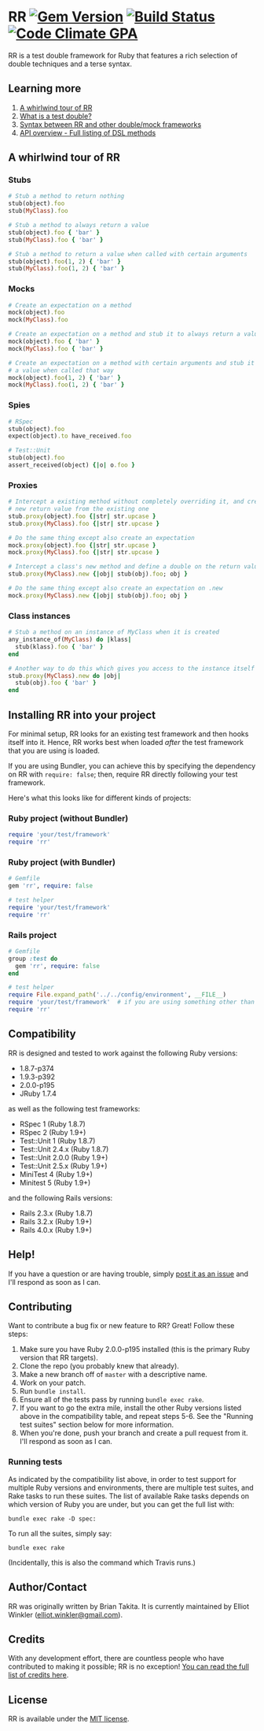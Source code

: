 # RR [![Gem Version](https://badge.fury.io/rb/rr.png)](http://badge.fury.io/rb/rr) [![Build Status](https://travis-ci.org/rr/rr.png?branch=master)](https://travis-ci.org/rr/rr) [![Code Climate GPA](https://codeclimate.com/github/rr/rr.png)](https://codeclimate.com/github/rr/rr)

RR is a test double framework for Ruby that features a rich selection of double
techniques and a terse syntax.

## Learning more

1. [A whirlwind tour of RR](#a-whirlwind-tour-of-rr)
2. [What is a test double?](doc/01_test_double.md)
3. [Syntax between RR and other double/mock frameworks](doc/02_syntax_comparison.md)
4. [API overview - Full listing of DSL methods](doc/03_api_overview.md)


## A whirlwind tour of RR

### Stubs

~~~ ruby
# Stub a method to return nothing
stub(object).foo
stub(MyClass).foo

# Stub a method to always return a value
stub(object).foo { 'bar' }
stub(MyClass).foo { 'bar' }

# Stub a method to return a value when called with certain arguments
stub(object).foo(1, 2) { 'bar' }
stub(MyClass).foo(1, 2) { 'bar' }
~~~

### Mocks

~~~ ruby
# Create an expectation on a method
mock(object).foo
mock(MyClass).foo

# Create an expectation on a method and stub it to always return a value
mock(object).foo { 'bar' }
mock(MyClass).foo { 'bar' }

# Create an expectation on a method with certain arguments and stub it to return
# a value when called that way
mock(object).foo(1, 2) { 'bar' }
mock(MyClass).foo(1, 2) { 'bar' }
~~~

### Spies

~~~ ruby
# RSpec
stub(object).foo
expect(object).to have_received.foo

# Test::Unit
stub(object).foo
assert_received(object) {|o| o.foo }
~~~

### Proxies

~~~ ruby
# Intercept a existing method without completely overriding it, and create a
# new return value from the existing one
stub.proxy(object).foo {|str| str.upcase }
stub.proxy(MyClass).foo {|str| str.upcase }

# Do the same thing except also create an expectation
mock.proxy(object).foo {|str| str.upcase }
mock.proxy(MyClass).foo {|str| str.upcase }

# Intercept a class's new method and define a double on the return value
stub.proxy(MyClass).new {|obj| stub(obj).foo; obj }

# Do the same thing except also create an expectation on .new
mock.proxy(MyClass).new {|obj| stub(obj).foo; obj }
~~~

### Class instances

~~~ ruby
# Stub a method on an instance of MyClass when it is created
any_instance_of(MyClass) do |klass|
  stub(klass).foo { 'bar' }
end

# Another way to do this which gives you access to the instance itself
stub.proxy(MyClass).new do |obj|
  stub(obj).foo { 'bar' }
end
~~~


## Installing RR into your project

For minimal setup, RR looks for an existing test framework and then hooks itself
into it. Hence, RR works best when loaded *after* the test framework that you
are using is loaded.

If you are using Bundler, you can achieve this by specifying the dependency on
RR with `require: false`; then, require RR directly following your test
framework.

Here's what this looks like for different kinds of projects:

### Ruby project (without Bundler)

~~~ ruby
require 'your/test/framework'
require 'rr'
~~~

### Ruby project (with Bundler)

~~~ ruby
# Gemfile
gem 'rr', require: false

# test helper
require 'your/test/framework'
require 'rr'
~~~

### Rails project

~~~ ruby
# Gemfile
group :test do
  gem 'rr', require: false
end

# test helper
require File.expand_path('../../config/environment', __FILE__)
require 'your/test/framework'  # if you are using something other than MiniTest / Test::Unit
require 'rr'
~~~

## Compatibility

RR is designed and tested to work against the following Ruby versions:

* 1.8.7-p374
* 1.9.3-p392
* 2.0.0-p195
* JRuby 1.7.4

as well as the following test frameworks:

* RSpec 1 (Ruby 1.8.7)
* RSpec 2 (Ruby 1.9+)
* Test::Unit 1 (Ruby 1.8.7)
* Test::Unit 2.4.x (Ruby 1.8.7)
* Test::Unit 2.0.0 (Ruby 1.9+)
* Test::Unit 2.5.x (Ruby 1.9+)
* MiniTest 4 (Ruby 1.9+)
* Minitest 5 (Ruby 1.9+)

and the following Rails versions:

* Rails 2.3.x (Ruby 1.8.7)
* Rails 3.2.x (Ruby 1.9+)
* Rails 4.0.x (Ruby 1.9+)


## Help!

If you have a question or are having trouble, simply [post it as an
issue](http://github.com/rr/rr/issues) and I'll respond as soon as I can.


## Contributing

Want to contribute a bug fix or new feature to RR? Great! Follow these steps:

1. Make sure you have Ruby 2.0.0-p195 installed (this is the primary Ruby
   version that RR targets).
2. Clone the repo (you probably knew that already).
3. Make a new branch off of `master` with a descriptive name.
4. Work on your patch.
5. Run `bundle install`.
6. Ensure all of the tests pass by running `bundle exec rake`.
7. If you want to go the extra mile, install the other Ruby versions listed
   above in the compatibility table, and repeat steps 5-6. See the "Running test
   suites" section below for more information.
8. When you're done, push your branch and create a pull request from it.
   I'll respond as soon as I can.

### Running tests

As indicated by the compatibility list above, in order to test support for
multiple Ruby versions and environments, there are multiple test suites, and
Rake tasks to run these suites. The list of available Rake tasks depends on
which version of Ruby you are under, but you can get the full list with:

    bundle exec rake -D spec:

To run all the suites, simply say:

    bundle exec rake

(Incidentally, this is also the command which Travis runs.)


## Author/Contact

RR was originally written by Brian Takita. It is currently maintained by Elliot
Winkler (<elliot.winkler@gmail.com>).


## Credits

With any development effort, there are countless people who have contributed to
making it possible; RR is no exception! [You can read the full list of
credits here](CREDITS.md).


## License

RR is available under the [MIT license](LICENSE).
